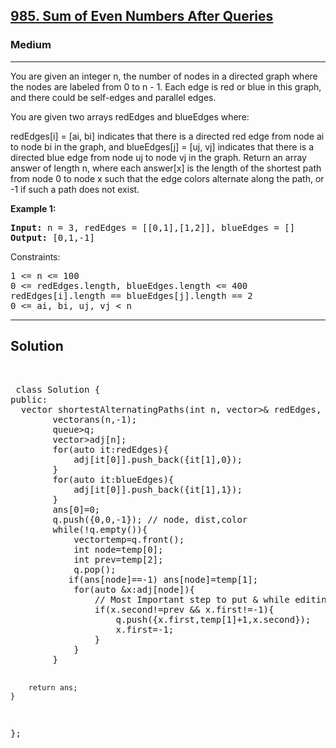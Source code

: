 
<h2><a href="https://leetcode.com/problems/sum-of-even-numbers-after-queries/">985. Sum of Even Numbers After Queries</a></h2>
<h3>Medium</h3>
<hr>
<div><p>
You are given an integer n, the number of nodes in a directed graph where the nodes are labeled from 0 to n - 1. Each edge is red or blue in this graph, and there could be self-edges and parallel edges.

You are given two arrays redEdges and blueEdges where:

redEdges[i] = [ai, bi] indicates that there is a directed red edge from node ai to node bi in the graph, and
blueEdges[j] = [uj, vj] indicates that there is a directed blue edge from node uj to node vj in the graph.
Return an array answer of length n, where each answer[x] is the length of the shortest path from node 0 to node x such that the edge colors alternate along the path, or -1 if such a path does not exist.

 
</p>


<p><strong>Example 1:</strong></p>
<pre><strong>Input:</strong> n = 3, redEdges = [[0,1],[1,2]], blueEdges = []
<strong>Output:</strong> [0,1,-1]
</pre>

 

Constraints:
<pre>
1 <= n <= 100
0 <= redEdges.length, blueEdges.length <= 400
redEdges[i].length == blueEdges[j].length == 2
0 <= ai, bi, uj, vj < n
</pre>
<hr>
 <h2><strong><b>Solution</b></strong></h2>
 <br>
 <pre>
 class Solution {
public:
  vector<int> shortestAlternatingPaths(int n, vector<vector<int>>& redEdges, vector<vector<int>>& blueEdges) {
        vector<int>ans(n,-1);
        queue<vector<int>>q;
        vector<pair<int,int>>adj[n];
        for(auto it:redEdges){
            adj[it[0]].push_back({it[1],0});
        }
        for(auto it:blueEdges){
            adj[it[0]].push_back({it[1],1});
        }
        ans[0]=0;
        q.push({0,0,-1}); // node, dist,color
        while(!q.empty()){
            vector<int>temp=q.front();
            int node=temp[0];
            int prev=temp[2];
            q.pop();
           if(ans[node]==-1) ans[node]=temp[1];
            for(auto &x:adj[node]){
                // Most Important step to put & while editing in the loop
                if(x.second!=prev && x.first!=-1){
                    q.push({x.first,temp[1]+1,x.second});
                    x.first=-1;
                }
            }
        }
       
        return ans;
    }
};
          
 </pre>

